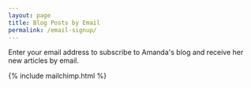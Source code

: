 ```yaml
---
layout: page
title: Blog Posts by Email
permalink: /email-signup/
---
```


Enter your email address to subscribe to Amanda's blog and receive her new articles by email.

{% include mailchimp.html %}
